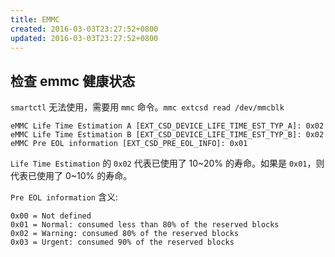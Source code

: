 ```yaml
---
title: EMMC
created: 2016-03-03T23:27:52+0800
updated: 2016-03-03T23:27:52+0800
---
```



## 检查 emmc 健康状态

`smartctl` 无法使用，需要用 `mmc` 命令。`mmc extcsd read /dev/mmcblk`

```
eMMC Life Time Estimation A [EXT_CSD_DEVICE_LIFE_TIME_EST_TYP_A]: 0x02
eMMC Life Time Estimation B [EXT_CSD_DEVICE_LIFE_TIME_EST_TYP_B]: 0x02
eMMC Pre EOL information [EXT_CSD_PRE_EOL_INFO]: 0x01
```

`Life Time Estimation` 的 `0x02` 代表已使用了 10~20% 的寿命。如果是 `0x01`，则代表已使用了 0~10% 的寿命。

`Pre EOL information` 含义:

```
0x00 = Not defined
0x01 = Normal: consumed less than 80% of the reserved blocks
0x02 = Warning: consumed 80% of the reserved blocks
0x03 = Urgent: consumed 90% of the reserved blocks
```
